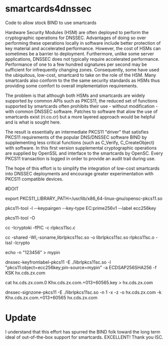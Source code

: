 # smartcards4dnssec
Code to allow stock BIND to use smartcards

Hardware Security Modules (HSM) are often deployed to perform the cryptographic operations for DNSSEC.  Advantages of doing so over performing these operations locally in software include better protection of key material and accelerated performance.  However, the cost of HSMs can sometimes be a barrier to deployment.  Furthermore, unlike some server applications, DNSSEC does not typically require accelerated performance.  Performance of one to a few hundred signatures per second may be sufficient for infrequently changing zones. Consequently, some have used the ubiquitous, low-cost,  smartcard to take on the role of the HSM. Many smartcards also conform to the the same security standards as HSMs thus providing some comfort to overall implementation requirements.

The problem is that although both HSMs and smartcards are widely supported by common APIs such as PKCS11, the reduced set of functions supported by smartcards often prohibits their use - without modification - with common DNSSEC software.  Patches to software that alow the use of smartcards exist (ri.co.cr) but a more layered approach would be helpful and is what is sought here.

The result is essentially an intermediate PKCS11 "driver" that satisfies PKCS11 requirements of the popular DNS/DNSSEC software BIND by supplementing less critical functions (such as C_Verify, C_CreateObject) with software. In this first version supplemental cryptographic operations are supplied by OpenSSL and interface to the smartcards by OpenSC. Every PKCS11 transaction is logged in order to provide an audit trail during use.

The hope of this effort is to simplify the integration of low-cost smartcards into DNSSEC deployments and encourage greater experimentation with PKCS11 compatible devices.

#DOIT


export PKCS11_LIBRARY_PATH=/usr/lib/x86_64-linux-gnu/opensc-pkcs11.so

pkcs11-tool -l --keypairgen --key-type EC:prime256v1 --label ecc256key

pkcs11-tool -O

cc -Icryptoki -fPIC -c rlpkcs11sc.c

cc -shared -Wl,-soname,librlpkcs11sc.so -o librlpkcs11sc.so rlpkcs11sc.o -lssl -lcrypto

echo -n "123456" > mypin

dnssec-keyfromlabel-pkcs11 -E ./librlpkcs11sc.so -l "pkcs11:object=ecc256key;pin-source=mypin" -a ECDSAP256SHA256 -f KSK hx.cds.zx.com

cat hx.cds.zx.com.0 Khx.cds.zx.com.+013+60565.key > hx.cds.zx.com

dnssec-signzone-pkcs11 -E ./librlpkcs11sc.so -n 1 -x -z -o hx.cds.zx.com -k Khx.cds.zx.com.+013+60565 hx.cds.zx.com

# Update

I understand that this effort has spurred the BIND folk toward the long term ideal of out-of-the-box support for smartcards.  EXCELLENT!  Thank you ISC.



  
  

